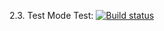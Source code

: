 2.3. Test Mode Test:  [![Build status](https://ci.appveyor.com/api/projects/status/s4sg7kb64d77drp6?svg=true)](https://ci.appveyor.com/project/OlesyaSergeevnaPopova/testmodeapi)